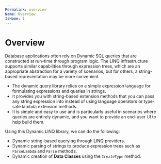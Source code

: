 ```yaml
---
Permalink: overview
Name: Overview
IsHome: 1
---
```


# Overview

Database applications often rely on Dynamic SQL queries that are constructed at run-time through program logic. The LINQ infrastructure supports similar capabilities through expression trees, which are an appropriate abstraction for a variety of scenarios, but for others, a string-based representation may be more convenient.

- The dynamic query library relies on a simple expression language for formulating expressions and queries in strings.
- It provides you with string-based extension methods that you can pass any string expression into instead of using language operators or type-safe lambda extension methods.
- It is simple and easy to use and is particularly useful in scenarios where queries are entirely dynamic, and you want to provide an end-user UI to help build them.

Using this Dynamic LINQ library, we can do the following:

- Dynamic string-based querying through LINQ providers.
- Dynamic parsing of strings to produce expression trees such as `ParseLambda` and `Parse` methods.
- Dynamic creation of **Data Classes** using the `CreateType` method.
